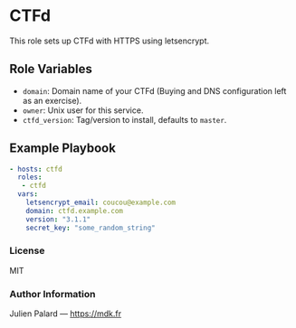 # CTFd

This role sets up CTFd with HTTPS using letsencrypt.


## Role Variables

- `domain`: Domain name of your CTFd (Buying and DNS configuration
  left as an exercise).
- `owner`: Unix user for this service.
- `ctfd_version`: Tag/version to install, defaults to `master`.


## Example Playbook

```yaml
- hosts: ctfd
  roles:
   - ctfd
  vars:
    letsencrypt_email: coucou@example.com
    domain: ctfd.example.com
    version: "3.1.1"
    secret_key: "some_random_string"
```


### License

MIT


### Author Information

Julien Palard — https://mdk.fr
